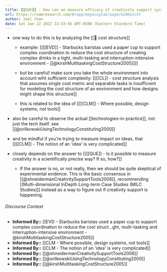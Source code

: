 ```yaml
---
title: [[QUE]] - How can we measure efficacy of creativity support systems?
url: https://roamresearch.com/#/app/megacoglab/page/b20N1zcXt
author: Joel Chan
date: Sat Jan 22 2022 22:43:56 GMT-0500 (Eastern Standard Time)
---
```


- one way to do this is by analyzing the [[🧱 cost structure]]

    - example: [[[[EVD]] - Starbucks baristas used a paper cup to support complex coordination to reduce the cost structure of creating complex drinks in a tight, multi-tasking and interruption-intensive environment - [[@kirshMultitaskingCostStructure2005]]]]

    - but be careful! make sure you take the whole environment into account wiht sufficient complexity: [[[[CL]] - cost structure analysis that assumes single cost metric and separable tasks is insufficient for modeling the cost structure of an environment and how designs might shape this structure]]

    - this is related to the idea of [[[[CLM]] - Where possible, design systems, not tools]]
- also be careful to observe the actual [[technologies-in-practice]], not just the tech itself. see [[@orlikowskiUsingTechnologyConstituting2000]]
- and be mindful if you're trying to measure impact on ideas, that [[[[CLM]] - The notion of an 'idea' is very complicated]]
- closely depends on the answer to [[[[QUE]] - Is it possible to measure creativity in a scientifically precise way? If so, how?]]

    - If the answer is no, or not really, then we should be quite skeptical of experimental evidence. This is the basic consensus in [[@shneidermanCreativitySupportTools2006]], recommending [[Multi-dimensional InDepth Long-term Case Studies (MILC Studies)]] instead as a way to figure out if creativity support is happening.

###### Discourse Context

- **Informed By::** [[EVD - Starbucks baristas used a paper cup to support complex coordination to reduce the cost struct...ght, multi-tasking and interruption-intensive environment - @kirshMultitaskingCostStructure2005]]
- **Informed By::** [[CLM - Where possible, design systems, not tools]]
- **Informed By::** [[CLM - The notion of an 'idea' is very complicated]]
- **Informed By::** [[@shneidermanCreativitySupportTools2006]]
- **Informed By::** [[@orlikowskiUsingTechnologyConstituting2000]]
- **Informed By::** [[@kirshMultitaskingCostStructure2005]]
